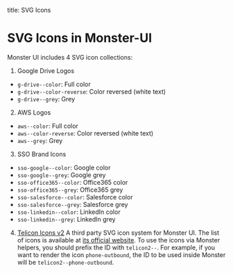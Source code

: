 title: SVG Icons

# SVG Icons in Monster-UI
Monster UI includes 4 SVG icon collections:
1. Google Drive Logos
  * `g-drive--color`: Full color
  * `g-drive--color-reverse`: Color reversed (white text)
  * `g-drive--grey`: Grey
2. AWS Logos
  * `aws--color`: Full color
  * `aws--color-reverse`: Color reversed (white text)
  * `aws--grey`: Grey
3. SSO Brand Icons
  * `sso-google--color`: Google color
  * `sso-google--grey`: Google grey
  * `sso-office365--color`: Office365 color
  * `sso-office365--grey`: Office365 grey
  * `sso-salesforce--color`: Salesforce color
  * `sso-salesforce--grey`: Salesforce grey
  * `sso-linkedin--color`: LinkedIn color
  * `sso-linkedin--grey`: LinkedIn grey
4. [Telicon Icons v2][telicon]
  A third party SVG icon system for Monster UI. The list of icons is available at [its official website][telicon2iconlist]. To use the icons via Monster helpers, you should prefix the ID with `telicon2--`. For example, if you want to render the icon `phone-outbound`, the ID to be used inside Monster will be `telicon2--phone-outbound`.

[telicon]: https://joshsanders.github.io/telicon/
[telicon2iconlist]: https://joshsanders.github.io/telicon/icon-sheet.html
